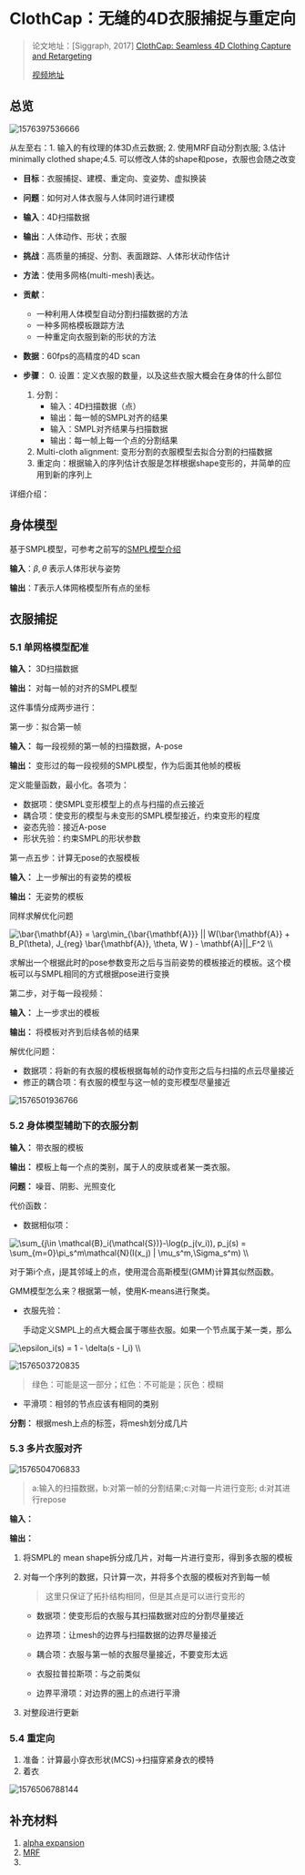 # ClothCap：无缝的4D衣服捕捉与重定向

> 论文地址：[Siggraph, 2017] [ClothCap: Seamless 4D Clothing Capture and Retargeting](https://ps.is.tuebingen.mpg.de/publications/pons-moll-siggraph2017)  
>
> [视频地址](https://www.youtube.com/watch?v=dVxj8tzx04U) 

## 总览

![1576397536666](clothcap.assets/1576397536666.png)

 从左至右：1. 输入的有纹理的体3D点云数据; 2. 使用MRF自动分割衣服; 3.估计minimally clothed shape;4.5. 可以修改人体的shape和pose，衣服也会随之改变

- **目标**：衣服捕捉、建模、重定向、变姿势、虚拟换装

- **问题**：如何对人体衣服与人体同时进行建模
- **输入**：4D扫描数据
- **输出**：人体动作、形状；衣服
- **挑战**：高质量的捕捉、分割、表面跟踪、人体形状动作估计
- **方法**：使用多网格(multi-mesh)表达。
- **贡献**：
  - 一种利用人体模型自动分割扫描数据的方法
  - 一种多网格模板跟踪方法
  - 一种重定向衣服到新的形状的方法
- **数据**：60fps的高精度的4D scan
- **步骤**：
  0. 设置：定义衣服的数量，以及这些衣服大概会在身体的什么部位
  1. 分割：
     - 输入：4D扫描数据（点）
     - 输出：每一帧的SMPL对齐的结果
     - 输入：SMPL对齐结果与扫描数据
     - 输出：每一帧上每一个点的分割结果
  2. Multi-cloth alignment: 变形分割的衣服模型去拟合分割的扫描数据
  3. 重定向：根据输入的序列估计衣服是怎样根据shape变形的，并简单的应用到新的序列上



详细介绍：

## 身体模型

基于SMPL模型，可参考之前写的[SMPL模型介绍](假的链接)

**输入**：$\beta, \theta$ 表示人体形状与姿势

**输出**：$T$表示人体网格模型所有点的坐标



## 衣服捕捉

### 5.1 单网格模型配准

**输入：** 3D扫描数据

**输出：** 对每一帧的对齐的SMPL模型

这件事情分成两步进行：



第一步：拟合第一帧

**输入：** 每一段视频的第一帧的扫描数据，A-pose

**输出：** 变形过的每一段视频的SMPL模型，作为后面其他帧的模板

定义能量函数，最小化。各项为：

- 数据项：使SMPL变形模型上的点与扫描的点云接近
- 耦合项：使变形的模型与未变形的SMPL模型接近，约束变形的程度
- 姿态先验：接近A-pose
- 形状先验：约束SMPL的形状参数



第一点五步：计算无pose的衣服模板

**输入：** 上一步解出的有姿势的模板

**输出：** 无姿势的模板

同样求解优化问题

<img src="https://www.zhihu.com/equation?tex=\bar{\mathbf{A}} = \arg\min_{\bar{\mathbf{A}}} || W(\bar{\mathbf{A}} + B_P(\theta), J_{reg} \bar{\mathbf{A}}, \theta, W ) - \mathbf{A}||_F^2 \\
" alt="\bar{\mathbf{A}} = \arg\min_{\bar{\mathbf{A}}} || W(\bar{\mathbf{A}} + B_P(\theta), J_{reg} \bar{\mathbf{A}}, \theta, W ) - \mathbf{A}||_F^2 \\
" class="ee_img tr_noresize" eeimg="1">

求解出一个根据此时的pose参数变形之后与当前姿势的模板接近的模板。这个模板可以与SMPL相同的方式根据pose进行变换



第二步，对于每一段视频：

**输入：** 上一步求出的模板

**输出：** 将模板对齐到后续各帧的结果

解优化问题：

- 数据项：将新的有衣服的模板根据每帧的动作变形之后与扫描的点云尽量接近
- 修正的耦合项：有衣服的模型与这一帧的变形模型尽量接近

![1576501936766](clothcap.assets/1576501936766.png)



### 5.2 身体模型辅助下的衣服分割

**输入：** 带衣服的模板

**输出：** 模板上每一个点的类别，属于人的皮肤或者某一类衣服。

**问题：** 噪音、阴影、光照变化

代价函数：

- 数据相似项：
  

<img src="https://www.zhihu.com/equation?tex=  \sum_{j\in \mathcal{B}_i(\mathcal{S})}-\log(p_j(v_i)), p_j(s) = \sum_{m=0}\pi_s^m\mathcal{N}(I(x_j) | \mu_s^m,\Sigma_s^m) \\
  " alt="  \sum_{j\in \mathcal{B}_i(\mathcal{S})}-\log(p_j(v_i)), p_j(s) = \sum_{m=0}\pi_s^m\mathcal{N}(I(x_j) | \mu_s^m,\Sigma_s^m) \\
  " class="ee_img tr_noresize" eeimg="1">

  对于第i个点，j是其邻域上的点，使用混合高斯模型(GMM)计算其似然函数。

  GMM模型怎么来？根据第一帧，使用K-means进行聚类。

- 衣服先验：

  手动定义SMPL上的点大概会属于哪些衣服。如果一个节点属于某一类，那么
  

<img src="https://www.zhihu.com/equation?tex=  \epsilon_i(s) = 1 - \delta(s - l_i) \\
  " alt="  \epsilon_i(s) = 1 - \delta(s - l_i) \\
  " class="ee_img tr_noresize" eeimg="1">

  ![1576503720835](clothcap.assets/1576503720835.png)

  > 绿色：可能是这一部分；红色：不可能是；灰色：模糊

- 平滑项：相邻的节点应该有相同的类别

**分割：** 根据mesh上点的标签，将mesh划分成几片

### 5.3 多片衣服对齐

![1576504706833](clothcap.assets/1576504706833.png)

> a:输入的扫描数据，b:对第一帧的分割结果;c:对每一片进行变形; d:对其进行repose

**输入：**

**输出：**

1. 将SMPL的 mean shape拆分成几片，对每一片进行变形，得到多衣服的模板

2. 对每一个序列的数据，只计算一次，并将多个衣服的模板对齐到每一帧

   > 这里只保证了拓扑结构相同，但是其点是可以进行变形的

   - 数据项：使变形后的衣服与其扫描数据对应的分割尽量接近

   - 边界项：让mesh的边界与扫描数据的边界尽量接近
   - 耦合项：衣服与第一帧的衣服尽量接近，不要变形太远
   - 衣服拉普拉斯项：与之前类似
   - 边界平滑项：对边界的圈上的点进行平滑

3. 对整段进行更新

### 5.4 重定向

1. 准备：计算最小穿衣形状(MCS)->扫描穿紧身衣的模特
2. 着衣

![1576506788144](clothcap.assets/1576506788144.png)



## 补充材料

1. [alpha expansion](https://www.youtube.com/watch?v=3IdljvOSCHA)
2. [MRF](https://en.wikipedia.org/wiki/Markov_random_field)
3. 